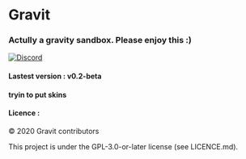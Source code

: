 # Gravit
### Actully a gravity sandbox. Please enjoy this :)

[![Discord](https://img.shields.io/discord/657510572119687169?color=green&label=Join%20our%20Discord%20server&logoColor=blue)](https://discord.gg/acXgbHf)

#### Lastest version : v0.2-beta

#### tryin to put skins 

#### Licence :

© 2020 Gravit contributors 

This project is under the GPL-3.0-or-later license (see LICENCE.md).
